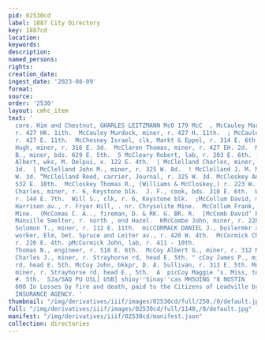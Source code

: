 ```yaml
---
pid: 02530cd
label: 1887 City Directory
key: 1887cd
location: 
keywords: 
description: 
named_persons: 
rights: 
creation_date: 
ingest_date: '2023-08-09'
format: 
source: 
order: '2530'
layout: cmhc_item
text: '                                                                   Leiter Av.
  core. Him and Chestnut, GHARLES LEITZMANN McO 179 McC  , McCauley Markham, miner,
  r. 427 HK. 1ith.  McCauley Murdock, miner, r. 427 H. 11th.  ; McCauley Norman, miner,
  r. 427 E. 11th.  McChesney Israel, clk, Markt & Eppel, r. 314 E. 6th.  '' McClannon
  Hugh, miner, r. 316 E. 3d.  McClaren Thomas, miner, r. 427 EH. 2d.  McCleary A.
  B., miner, bds. 629 E. 5th.  5 McCleary Robert, lab, r. 203 E. 6th. ;  A McClelland
  Albert, wks, M. Delpui, x. 122 E. 4th.  | McClelland Charles, miner, bds. 308 KE.
  3d.  | McClelland John M., miner, r. 325 W. 8d.  ! McClelland J. M. Mrs., r. 825
  W. 3d. “McClelland Reed, carrier, Journal, r. 325 W. 3d. McCloskey Annie Mrs., r.
  532 E. 10th.  McCloskey Thomas R., (Williams & McCloskey,) r. 223 W. 6th. McClure
  Charles, miner, r. 6, Keystone blk.  J. F., cook, bds. 310 E. 6th.  William, miner,
  r. 144 E. 7th.  Will S., clk, r. 6, Keystone blk.  ;McCollum David, machinist, 106
  Harrison av., r. Fryer Hill, . nr. Chrysolite Mine.  McCollum Frank, sawyer, Chrysolite
  Mine.  (McComas C. A.., fireman, D. & RK. G. BR. R.  [McComb David’ P., furnaceman,
  Manville Smelter, r. north , end Hazel.  KMcCombe John, miner, r. 228 E. 7th.  sMcConnell
  Solomon T., miner, r. 112 E. 11th.  micCORMACK DANIEL J., boilermkr and sheet iron
  worker, Elm, bet. Spruce and Leiter av., r. 420 W. 4th.  McCormick Charles H., carpenter,
  r. 226 E. 4th. pMcCormick John, lab, r. 411 - 10th.                      McCormick
  Thomas N., engineer, r. 518 E. 6th.  McCoy Albert G., miner, r. 312 N. Poplar.  mBicCoy
  Charles J., miner, r. Strayhorse rd, head E. 5th. " cCoy James P., miner, r. Strayhorse
  rd, head E. 5th. McCoy John, bkkpr, D. A. Sullivan, r. 313 E. 5th. McCoy John C.,
  miner, r. Strayhorse rd, head E., 5th.  A  picCoy Maggie ‘s. Miss, teacher, r. 313
  #. 5th.  SJa/SAQ PU USL] USB] shioy''Sinay''cas MHSUING °8 NOSTIN          ; 150
  000 In Losses by fire and death, paid to the Citizens of Leadville by NED STEEL’S
  INSURANCE AGENCY. '
thumbnail: "/img/derivatives/iiif/images/02530cd/full/250,/0/default.jpg"
full: "/img/derivatives/iiif/images/02530cd/full/1140,/0/default.jpg"
manifest: "/img/derivatives/iiif/02530cd/manifest.json"
collection: directories
---
```

